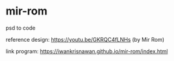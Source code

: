 # mir-rom
psd to code

reference design: https://youtu.be/GKRQC4fLNHs (by Mir Rom)

link program: https://iwankrisnawan.github.io/mir-rom/index.html
